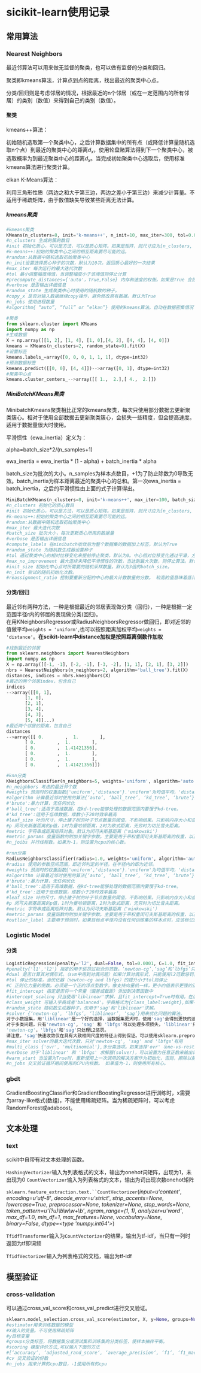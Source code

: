 # sicikit-learn使用记录

## 常用算法

### Nearest Neighbors 

 最近邻算法可以用来做无监督的聚类，也可以做有监督的分类和回归。

聚类即kmeans算法，计算点到点的距离，找出最近的聚类中心点。

分类/回归则是考虑邻居的情况，根据最近的n个邻居（或在一定范围内的所有邻居）的类别（数值）来得到自己的类别（数值）。

#### 聚类

kmeans++算法：

初始随机选取第一个聚类中心，之后计算数据集中的所有点（或降低计算量随机选取n个点）到最近的聚类中心的距离$d_x$，使用轮盘赌算法得到下一个聚类中心，被选取概率为到最近聚类中心的距离$d_x$。当完成初始聚类中心选取后，使用标准kmeans算法进行聚类计算。

elkan K-Means算法：

利用三角形性质（两边之和大于第三边，两边之差小于第三边）来减少计算量。不适用于稀疏矩阵，由于数值缺失导致某些距离无法计算。

##### kmeans聚类

```python
#kmeans聚类
KMeans(n_clusters=8, init='k-means++', n_init=10, max_iter=300, tol=0.0001, precompute_distances='auto', verbose=0, random_state=None, copy_x=True, n_jobs=1, algorithm='auto')
#n_clusters 生成的簇的数目
#init 初始化质心，可以是方法，可以是质心矩阵。如果是矩阵，则尺寸应为[n_clusters, n_features]
#k-means++:初始的聚类中心之间的相互距离要尽可能的远。
#random:从数据中随机选取初始聚类中心
#n_init设置选择质心种子的次数，默认为10次。返回质心最好的一次结果
#max_iter 每次运行的最大迭代次数
#tol 最小调整幅度阈值，当调整幅度小于该阈值则停止计算
#precompute_distances={'auto'，True,False} 内存和速度的权衡。如果是True 会把整个距离矩阵都放到内存中，auto 会默认在数据样本大于featurs*samples 的数量大于12e6 的时候False.
#verbose 是否输出详细信息
#random_state 生成聚类中心时使用的随机数的种子。
#copy_x 是否对输入数据继续copy操作，避免修改原有数据。默认为True
#n_jobs 使用进程数量
#algorithm{ “auto”, “full” or “elkan”} 使用的kmeans算法。自动在数据密集情况下使用'elkan'算法，稀疏数据使用'full'算法（即普通的kmeans算法）。

#聚类
from sklearn.cluster import KMeans
import numpy as np
#生成数据
X = np.array([[1, 2], [1, 4], [1, 0],[4, 2], [4, 4], [4, 0]])
kmeans = KMeans(n_clusters=2, random_state=0).fit(X)
#设置标签
kmeans.labels_=array([0, 0, 0, 1, 1, 1], dtype=int32)
#预测数据标签
kmeans.predict([[0, 0], [4, 4]])-->array([0, 1], dtype=int32)
#聚类中心点
kmeans.cluster_centers_-->array([[ 1.,  2.],[ 4.,  2.]])
```

##### MiniBatchKMeans聚类

MinibatchKmeans聚类相比正常的kmeans聚类，每次只使用部分数据去更新聚类簇心。相对于使用全部数据去更新聚类簇心，会损失一些精度，但会提高速度。适用于数据量很大时使用。

平滑惯性（ewa_inertia）定义为：

alpha=batch_size*2/(n_samples+1)

 ewa_inertia = ewa_inertia * (1 - alpha) + batch_inertia * alpha

batch_size为批次的大小。n_samples为样本点数目，+1为了防止除数为0导致无效。batch_inertia为样本距离最近的聚类中心的总和。第一次ewa_inertia = batch_inertia，之后的平滑惯性由上面的式子计算得出。

```python
MiniBatchKMeans(n_clusters=8, init='k-means++', max_iter=100, batch_size=100, verbose=0, compute_labels=True, random_state=None, tol=0.0, max_no_improvement=10, init_size=None, n_init=3, reassignment_ratio=0.01)
#n_clusters 初始化的质心数目
#init 初始化质心，可以是方法，可以是质心矩阵。如果是矩阵，则尺寸应为[n_clusters, n_features]
#k-means++:初始的聚类中心之间的相互距离要尽可能的远。
#random:从数据中随机选取初始聚类中心
#max_iter 最大迭代次数
#batch_size 批次大小，每次更新质心所用的数据量
#verbose 是否输出详细信息
#compute_labels 在minibatch收敛后为整个数据集的数据加上标签，默认为True
#random_state 为随机数生成器设置种子
#tol 通过聚类中心的相对位移变化来提前停止聚类，默认为0。中心相对位移变化通过平滑，方差归一化后计算中心距离平方均值测量。
#max_no_improvement 最大连续未降低平滑惯性的次数，当达到最大次数，则停止算法。默认为10.如果要禁止此提前停止条件，设置max_no_improvement=None
#init_size 初始化中心点时所需要的随机采样数量。默认为3倍的batch_size。
#n_init 尝试的随机初始化次数。
#reassignment_ratio 控制要重新分配的中心的最大计数数量的分数。 较高的值意味着低计数中心更容易重新分配，这意味着模型将需要更长的时间来收敛，可能产生更好的聚类效果。
```



#### 分类/回归

最近邻有两种方法，一种是根据最近的邻居表现做分类（回归），一种是根据一定范围半径r内的邻居的表现做分类(回归)。  
  在用KNeighborsRegressor或RadiusNeighborsRegressor做回归，即对近邻的值做平均`weights = 'uniform'`,也可以按照距离加权平均`weights = 'distance'`。**在scikit-learn中distance加权是按照距离倒数作加权**

```python
#找到最近的邻居
from sklearn.neighbors import NearestNeighbors
import numpy as np
X = np.array([[-1, -1], [-2, -1], [-3, -2], [1, 1], [2, 1], [3, 2]])
nbrs = NearestNeighbors(n_neighbors=2, algorithm='ball_tree').fit(X)
distances, indices = nbrs.kneighbors(X)
#最近的两个邻居index，包含自己
indices                                           
-->array([[0, 1],
       [1, 0],
       [2, 1],
       [3, 4],
       [4, 3],
       [5, 4]]...)
#最近两个邻居的距离，包含自己
distances
-->array([[ 0.        ,  1.        ],
       [ 0.        ,  1.        ],
       [ 0.        ,  1.41421356],
       [ 0.        ,  1.        ],
       [ 0.        ,  1.        ],
       [ 0.        ,  1.41421356]])

#knn分类
KNeighborsClassifier(n_neighbors=5, weights='uniform', algorithm='auto', leaf_size=30, p=2, metric='minkowski', metric_params=None, n_jobs=1, **kwargs)
#n_neighbors 考虑的最近邻个数
#weights 预测时的权重函数{'uniform','distance'}.'uniform'为均值平均，'distance'加权平均，权重为距离的倒数。我们也可以自定义权重，即自定义一个函数，输入是距离值，输出是权重值。这样我们可以自己控制不同的距离所对应的权重。
#algorithm 计算最近邻时使用的算法{‘auto’, ‘ball_tree’, ‘kd_tree’, ‘brute’}。当输入是稀疏矩阵时，会无视此参数使用暴力计算{'brute'}的方法。
#'brute':暴力计算，无任何优化
#'ball_tree':适用于高维数据，在kd-tree能够处理的数据范围内要慢于kd-tree。
#'kd_tree':适用于低维数据，维数小于20时效率最高
#leaf_size 叶的尺寸，停止建子树的叶子节点数量的阈值，不影响结果。只影响内存大小和查询结果的速度。leaf_size一般leaf_size<n_samples<2*leaf_size,除非n_samples<leaf_size。leaf_size越大速度越快。
#p 闵可夫斯基距离的p值，1时为曼哈顿距离，2时为欧式距离，无穷时为切比雪夫距离。
#metric 字符串或距离矩阵对象。默认为闵可夫斯基距离（'minkowski'）
#metric_params 度量函数的附加关键字参数。主要是用于带权重闵可夫斯基距离的权重，以及其他一些比较复杂的距离度量的参数。
#n_joibs 并行线程数。如果为-1，则设置为cpu的核心数。

#rnn分类
RadiusNeighborsClassifier(radius=1.0, weights='uniform', algorithm='auto', leaf_size=30, p=2, metric='minkowski', outlier_label=None, metric_params=None, **kwargs)
#radius 使用的参数空间范围，即近邻判定的半径。在半径内的即为近邻。
#weights 预测时的权重函数{'uniform','distance'}.'uniform'为均值平均，'distance'加权平均，权重为距离的倒数。我们也可以自定义权重，即自定义一个函数，输入是距离值，输出是权重值。这样我们可以自己控制不同的距离所对应的权重。
#algorithm 计算最近邻时使用的算法{‘auto’, ‘ball_tree’, ‘kd_tree’, ‘brute’}。当输入是稀疏矩阵时，会无视此参数使用暴力计算{'brute'}的方法。
#'brute':暴力计算，无任何优化
#'ball_tree':适用于高维数据，在kd-tree能够处理的数据范围内要慢于kd-tree。
#'kd_tree':适用于低维数据，维数小于20时效率最高
#leaf_size 叶的尺寸，停止建子树的叶子节点数量的阈值，不影响结果。只影响内存大小和查询结果的速度。leaf_size一般leaf_size<n_samples<2*leaf_size,除非n_samples<leaf_size。leaf_size越大速度越快。
#p 闵可夫斯基距离的p值，1时为曼哈顿距离，2时为欧式距离，无穷时为切比雪夫距离。
#metric 字符串或距离矩阵对象。默认为闵可夫斯基距离（'minkowski'）
#metric_params 度量函数的附加关键字参数。主要是用于带权重闵可夫斯基距离的权重，以及其他一些比较复杂的距离度量的参数。
#outlier_label 主要用于预测时，如果目标点半径内没有任何训练集的样本点时，应该标记的类别，不建议选择默认值 none,因为这样遇到异常点会报错。可设置为训练集没有的类别以表明异常。
```

### Logistic Model

#### 分类

```python
LogisticRegression(penalty='l2', dual=False, tol=0.0001, C=1.0, fit_intercept=True, intercept_scaling=1, class_weight=None, random_state=None, solver='liblinear', max_iter=100, multi_class='ovr', verbose=0, warm_start=False, n_jobs=1)
#penalty{'l1','l2'} 指定的用于惩罚过拟合的范数。‘newton-cg’,‘sag’和‘lbfgs’只支持'l2'范数
#dual 是否计算其对偶形式。（svm中用到对偶问题）如果计算对偶形式，只能使用l2范数惩罚。当n_sample>n_feature时，建议dual=False
#tol 停止的标准，当优化器（newton-cg and lbfgs）的提升小于tol则停止
#C 正则化力量的倒数。必须是一个正的浮点型数字。像支持向量机一样，更小的值表示更强的正则化。
#fit_intercept 指定是否将一个常量（偏差或截距）添加到决策函数中
#intercept_scaling 只当使用'liblinear'求解，且fit_intercept=True时有用。在这种情况下，x变为[x,self.intercept_scaling]，即将等于intercept_scaling的常量作为“合成”特征附加到实例向量。 截距成为intercept_scaling * synthetic_feature_weight。 注意!合成特征和其他所有特征一样需要进行l1/l2正则。为了减少正则化对合成特征权重的影响（在截距上），必须增大intercept_scaling。
#class_weight 可输入字典或者'balanced'。字典格式为{class_label:weight},如果不提供，所有的分类权重为1.如果设置为'balanced'模式，则会自动根据输入的数据集中各类别出现的频数的反比作为权重，具体公式为weight_i=n_samples / (n_classes * n_class_i) n_classes为类别数,n_class_i为输入数据集中分类为i类别的数目。请注意，如果指定了sample_weight，这些权重将乘以sample_weight（通过fit方法传递）。
#random_state 随机数生成器种子，仅用于'sag'和'liblinear'求解。
#solver {‘newton-cg’, ‘lbfgs’, ‘liblinear’, ‘sag’}用来优化问题的算法。
对于小数据集，用'liblinear'是一个好的选择，当数据集更大时，使用'sag'会得到更快的速度。
对于多类问题，只有'newton-cg', 'sag' 和 'lbfgs'可以处理多项损失，'liblinear'只能用来处理'one-vs-rest'的情况
'newton-cg'，'lbfgs'和'sag'只处理L2惩罚。
请注意，'sag'快速收敛仅在具有大致相同尺度的特征上得到保证。可以使用sklearn.preprocessing中的缩放器预处理数据。
#max_iter solver的最大迭代次数，只对'newton-cg', 'sag' and 'lbfgs'有用
#multi_class {'ovr', 'multinomial'},多分类选项。如果选择'ovr'（one-vs-rest），则将演变成n个二分类问题，每个分类将自己作为正例，其他分类作为负例进行分类训练。选择'multinomial'，则是最小化多分类损失函数，此选项只适用于'newton-cg'，'sag'和'lbfgs'。
#verbose 对于'liblinear' 和 'lbfgs' 求解器(solver)，可以设置为任意正数来输出详细信息。
#warm_start 当设置为True时，重新使用上一次调用的解决方案作为初始化，否则，擦除以前的解决方案。 对于liblinear求解器无用。
#n_jobs 交叉验证循环期间使用的CPU内核数。 如果值为-1，则使用所有核心。
```



### gbdt

  GradientBoostingClassifier和GradientBoostingRegressor进行训练时，x需要为array-like格式(数组)，不能使用稀疏矩阵。当为稀疏矩阵时，可以考虑RandomForest或adaboost。

## 文本处理

### text

  scikit中自带有对文本处理的函数。

  `HashingVectorizer`输入为列表格式的文本，输出为onehot词矩阵，出现为1，未出现为0
  `CountVectorizer`输入为列表格式的文本，输出为词出现次数onehot矩阵

  `sklearn.feature_extraction.text.``CountVectorizer`(*input=u'content'*, *encoding=u'utf-8'*, *decode_error=u'strict'*, *strip_accents=None*, *lowercase=True*, *preprocessor=None*, *tokenizer=None*, *stop_words=None*, *token_pattern=u'(?u)\b\w\w+\b'*, *ngram_range=(1*, *1)*, *analyzer=u'word'*, *max_df=1.0*, *min_df=1*, *max_features=None*, *vocabulary=None*, *binary=False*, *dtype=<type 'numpy.int64'>*)

  `TfidfTransformer`输入为`CountVectorizer`的结果，输出为tf-idf，当只有一列时返回为tf即词频

  `TfidfVectorizer`输入为列表格式的文档，输出为tf-idf

## 模型验证

### cross-validation

  可以通过cross_val_score和cross_val_predict进行交叉验证。

```python
sklearn.model_selection.cross_val_score(estimator, X, y=None, groups=None, scoring=None, cv=None, n_jobs=1, verbose=0, fit_params=None, pre_dispatch='2*n_jobs')
#estimator用来训练数据的模型
#X输入的变量。不可使用稀疏矩阵
#y目标变量
#groups分类标签，将数据集分成测试集和训练集的分类标签，使样本抽样平衡。
#scoring 模型评价方法,可以输入下面的方法
#[‘accuracy‘, ‘adjusted_rand_score‘, ‘average_precision‘, ‘f1‘, ‘f1_macro‘, ‘f1_micro‘, ‘f1_samples‘, ‘f1_weighted‘, ‘log_loss‘, ‘mean_absolute_error‘, ‘mean_squared_error‘, ‘median_absolute_error‘, ‘precision‘, ‘precision_macro‘, ‘precision_micro‘, ‘precision_samples‘, ‘precision_weighted‘, ‘r2‘, ‘recall‘, ‘recall_macro‘, ‘recall_micro‘, ‘recall_samples‘, ‘recall_weighted‘, ‘roc_auc‘]
#cv 交叉验证的份数
#n_jobs 用来计算的cpu数目，-1使用所有的cpu


```

